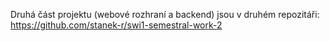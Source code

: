 Druhá část projektu (webové rozhraní a backend) jsou v druhém repozitáři:
https://github.com/stanek-r/swi1-semestral-work-2
